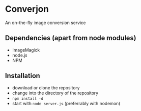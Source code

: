 Converjon
=========

An on-the-fly image conversion service

Dependencies (apart from node modules)
-
  * ImageMagick
  * node.js
  * NPM

Installation
-

  * download or clone the repository
  * change into the directory of the repository
  * `npm install -d`
  * start with `node server.js` (preferrably with nodemon)

